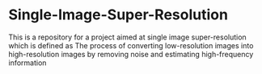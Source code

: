 # Single-Image-Super-Resolution
This is a repository for a project aimed at single image super-resolution which is defined as The process of converting low-resolution images into high-resolution images by removing noise and estimating high-frequency information
